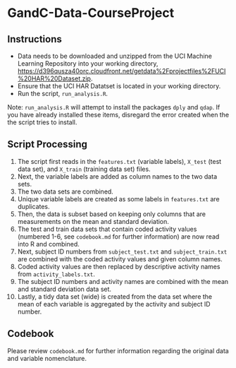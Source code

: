 GandC-Data-CourseProject
========================
## Instructions
* Data needs to be downloaded and unzipped from the UCI Machine Learning Repository into your working directory, https://d396qusza40orc.cloudfront.net/getdata%2Fprojectfiles%2FUCI%20HAR%20Dataset.zip.
* Ensure that the UCI HAR Datatset is located in your working directory.
* Run the script, `run_analysis.R`.

Note: `run_analysis.R` will attempt to install the packages `dply` and `qdap`.  If you have already installed these items, disregard the error created when the the script tries to install.

## Script Processing
1. The script first reads in the `features.txt` (variable labels), `X_test` (test data set), and `X_train` (training data set) files.
2. Next, the variable labels are added as column names to the two data sets.  
3. The two data sets are combined.
4. Unique variable labels are created as some labels in `features.txt` are duplicates.
5. Then, the data is subset based on keeping only columns that are measurements on the mean and standard deviation.
6. The test and train data sets that contain coded activity values (numbered 1-6, see `codebook.md` for further information) are now read into R and combined.
7. Next, subject ID numbers from `subject_test.txt` and `subject_train.txt` are combined with the coded activity values and given column names. 
8. Coded activity values are then replaced by descriptive activity names from `activity_labels.txt`.
9. The subject ID numbers and activity names are combined with the mean and standard deviation data set.
10. Lastly, a tidy data set (wide) is created from the data set where the mean of each variable is aggregated by the activity and subject ID number.

## Codebook
Please review `codebook.md` for further information regarding the original data and variable nomenclature. 
